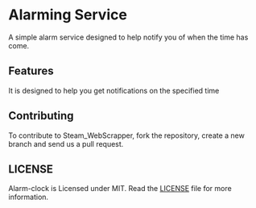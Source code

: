# Alarming Service
A simple alarm service designed to help notify you of when the time has come.

## Features

It is designed to help you get notifications on the specified time

## Contributing

To contribute to Steam_WebScrapper, fork the repository, create a new branch and send us a pull request. 

## LICENSE

Alarm-clock is Licensed under MIT. Read the [LICENSE](https://github.com/dat-adi/alarm-clock/blob/master/LICENSE) file for more information.
